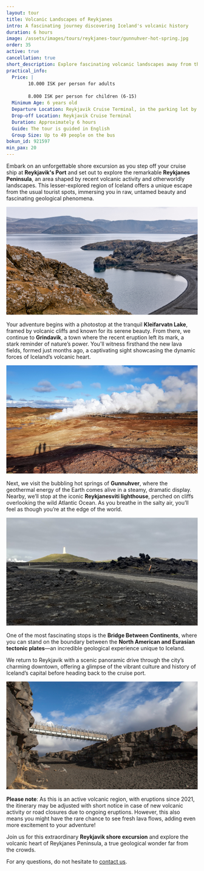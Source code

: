 ```yaml
---
layout: tour
title: Volcanic Landscapes of Reykjanes
intro: A fascinating journey discovering Iceland's volcanic history
duration: 6 hours
image: /assets/images/tours/reykjanes-tour/gunnuhver-hot-spring.jpg
order: 35
active: true
cancellation: true
short_description: Explore fascinating volcanic landscapes away from the crowds
practical_info:
  Price: |
        10.000 ISK per person for adults

        8.000 ISK per person for children (6-15)
  Minimum Age: 6 years old
  Departure Location: Reykjavik Cruise Terminal, in the parking lot by Skarfabakki 312
  Drop-off Location: Reykjavik Cruise Terminal
  Duration: Approximately 6 hours
  Guide: The tour is guided in English 
  Group Size: Up to 49 people on the bus
bokun_id: 921597
min_pax: 20
---
```


Embark on an unforgettable shore excursion as you step off your cruise ship at **Reykjavik's Port** and set out to explore the remarkable **Reykjanes Peninsula**, an area shaped by recent volcanic activity and otherworldly landscapes. This lesser-explored region of Iceland offers a unique escape from the usual tourist spots, immersing you in raw, untamed beauty and fascinating geological phenomena.

<span class="image fit"><img src="/assets/images/tours/reykjanes-tour/kleifarvatn.jpg" alt="" /></span>

Your adventure begins with a photostop at the tranquil **Kleifarvatn Lake**, framed by volcanic cliffs and known for its serene beauty. From there, we continue to **Grindavik**, a town where the recent eruption left its mark, a stark reminder of nature’s power. You'll witness firsthand the new lava fields, formed just months ago, a captivating sight showcasing the dynamic forces of Iceland’s volcanic heart.

<span class="image fit"><img src="/assets/images/tours/reykjanes-tour/gunnuhver.jpg" alt="" /></span>

Next, we visit the bubbling hot springs of **Gunnuhver**, where the geothermal energy of the Earth comes alive in a steamy, dramatic display. Nearby, we’ll stop at the iconic **Reykjanesviti lighthouse**, perched on cliffs overlooking the wild Atlantic Ocean. As you breathe in the salty air, you’ll feel as though you’re at the edge of the world.

<span class="image fit"><img src="/assets/images/tours/reykjanes-tour/reykjanesviti-view.jpg" alt="" /></span>

One of the most fascinating stops is the **Bridge Between Continents**, where you can stand on the boundary between the **North American and Eurasian tectonic plates**—an incredible geological experience unique to Iceland.

We return to Reykjavik with a scenic panoramic drive through the city’s charming downtown, offering a glimpse of the vibrant culture and history of Iceland’s capital before heading back to the cruise port.

<span class="image fit"><img src="/assets/images/tours/reykjanes-tour/bridge-continents.jpg" alt="" /></span>

**Please note**: As this is an active volcanic region, with eruptions since 2021, the itinerary may be adjusted with short notice in case of new volcanic activity or road closures due to ongoing eruptions. However, this also means you might have the rare chance to see fresh lava flows, adding even more excitement to your adventure!

Join us for this extraordinary **Reykjavik shore excursion** and explore the volcanic heart of Reykjanes Peninsula, a true geological wonder far from the crowds.

For any questions, do not hesitate to [contact us](https://rutuferdir.is/#contact). 